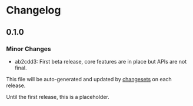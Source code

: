 # Changelog

## 0.1.0

### Minor Changes

- ab2cdd3: First beta release, core features are in place but APIs are not final.

This file will be auto-generated and updated by [changesets](https://github.com/changesets/changesets) on each release.

Until the first release, this is a placeholder.
